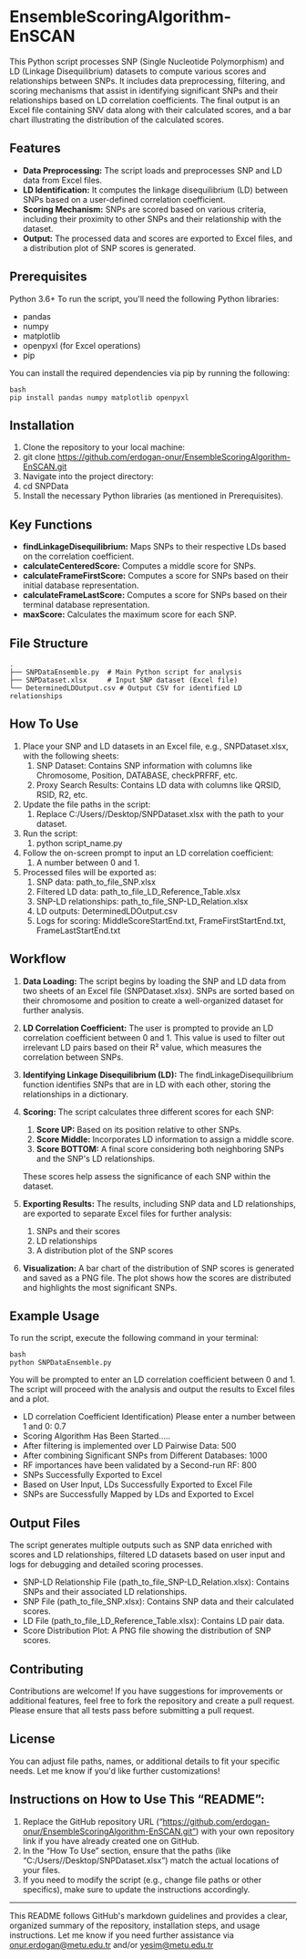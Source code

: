 # EnsembleScoringAlgorithm-EnSCAN

This Python script processes SNP (Single Nucleotide Polymorphism) and LD (Linkage Disequilibrium) datasets to compute various scores and relationships between SNPs. It includes data preprocessing, filtering, and scoring mechanisms that assist in identifying significant SNPs and their relationships based on LD correlation coefficients. The final output is an Excel file containing SNV data along with their calculated scores, and a bar chart illustrating the distribution of the calculated scores. 


## Features 
-	**Data Preprocessing:** The script loads and preprocesses SNP and LD data from Excel files.
-	**LD Identification:** It computes the linkage disequilibrium (LD) between SNPs based on a user-defined correlation coefficient.
-	**Scoring Mechanism:** SNPs are scored based on various criteria, including their proximity to other SNPs and their relationship with the dataset.
-	**Output:** The processed data and scores are exported to Excel files, and a distribution plot of SNP scores is generated.

## Prerequisites
Python 3.6+
To run the script, you'll need the following Python libraries:
-	pandas
-	numpy
-	matplotlib
-	openpyxl (for Excel operations)
-	pip

You can install the required dependencies via pip by running the following:
```
bash
pip install pandas numpy matplotlib openpyxl
```

## Installation
1.	Clone the repository to your local machine:
2.	git clone https://github.com/erdogan-onur/EnsembleScoringAlgorithm-EnSCAN.git
3.	Navigate into the project directory:
4.	cd SNPData
5.	Install the necessary Python libraries (as mentioned in Prerequisites).

## Key Functions
- **findLinkageDisequilibrium:** Maps SNPs to their respective LDs based on the correlation coefficient.
- **calculateCenteredScore:** Computes a middle score for SNPs.
- **calculateFrameFirstScore:** Computes a score for SNPs based on their initial database representation.
- **calculateFrameLastScore:** Computes a score for SNPs based on their terminal database representation.
- **maxScore:** Calculates the maximum score for each SNP.

 ## File Structure
 ```
.
├── SNPDataEnsemble.py  # Main Python script for analysis
├── SNPDataset.xlsx     # Input SNP dataset (Excel file)
└── DeterminedLDOutput.csv # Output CSV for identified LD relationships

```

## How To Use
1. Place your SNP and LD datasets in an Excel file, e.g., SNPDataset.xlsx, with the following sheets:
      1. SNP Dataset: Contains SNP information with columns like Chromosome, Position, DATABASE, checkPRFRF, etc.
      2. Proxy Search Results: Contains LD data with columns like QRSID, RSID, R2, etc.
2. Update the file paths in the script:
     1. Replace C:/Users/<yourname>/Desktop/SNPDataset.xlsx with the path to your dataset.
3. Run the script:
     1. python script_name.py
4. Follow the on-screen prompt to input an LD correlation coefficient:
     1. A number between 0 and 1.
5. Processed files will be exported as:
     1. SNP data: path_to_file_SNP.xlsx
     2. Filtered LD data: path_to_file_LD_Reference_Table.xlsx
     3. SNP-LD relationships: path_to_file_SNP-LD_Relation.xlsx
     4. LD outputs: DeterminedLDOutput.csv
     5. Logs for scoring: MiddleScoreStartEnd.txt, FrameFirstStartEnd.txt, FrameLastStartEnd.txt

## Workflow
1.	**Data Loading:**
The script begins by loading the SNP and LD data from two sheets of an Excel file (SNPDataset.xlsx). SNPs are sorted based on their chromosome and position to create a well-organized dataset for further analysis.
2.	**LD Correlation Coefficient:**
The user is prompted to provide an LD correlation coefficient between 0 and 1. This value is used to filter out irrelevant LD pairs based on their R² value, which measures the correlation between SNPs.
3.	**Identifying Linkage Disequilibrium (LD):**
The findLinkageDisequilibrium function identifies SNPs that are in LD with each other, storing the relationships in a dictionary.
4. **Scoring:**
The script calculates three different scores for each SNP:
    1. **Score UP:** Based on its position relative to other SNPs.
    2. **Score Middle:** Incorporates LD information to assign a middle score.
    3. **Score BOTTOM:** A final score considering both neighboring SNPs and the SNP's LD relationships.

    These scores help assess the significance of each SNP within the dataset.
5. **Exporting Results:**
The results, including SNP data and LD relationships, are exported to separate Excel files for further analysis:
    1. SNPs and their scores
    2. LD relationships
    3. A distribution plot of the SNP scores
6. **Visualization:**
A bar chart of the distribution of SNP scores is generated and saved as a PNG file. The plot shows how the scores are distributed and highlights the most significant SNPs.

## Example Usage
To run the script, execute the following command in your terminal:
```
bash
python SNPDataEnsemble.py
```
You will be prompted to enter an LD correlation coefficient between 0 and 1. The script will proceed with the analysis and output the results to Excel files and a plot.

- LD correlation Coefficient Identification) Please enter a number between 1 and 0: 0.7
- Scoring Algorithm Has Been Started.....
- After filtering is implemented over LD Pairwise Data: 500
- After combining Significant SNPs from Different Databases: 1000
- RF importances have been validated by a Second-run RF: 800
- SNPs Successfully Exported to Excel
- Based on User Input, LDs Successfully Exported to Excel File
- SNPs are Successfully Mapped by LDs and Exported to Excel

## Output Files
The script generates multiple outputs such as SNP data enriched with scores and LD relationships, filtered LD datasets based on user input and logs for debugging and detailed scoring processes.
- SNP-LD Relationship File (path_to_file_SNP-LD_Relation.xlsx): Contains SNPs and their associated LD relationships.
- SNP File (path_to_file_SNP.xlsx): Contains SNP data and their calculated scores.
- LD File (path_to_file_LD_Reference_Table.xlsx): Contains LD pair data.
- Score Distribution Plot: A PNG file showing the distribution of SNP scores.

## Contributing
Contributions are welcome! If you have suggestions for improvements or additional features, feel free to fork the repository and create a pull request. Please ensure that all tests pass before submitting a pull request.

## License
You can adjust file paths, names, or additional details to fit your specific needs. Let me know if you'd like further customizations!

## Instructions on How to Use This “README”:
1. Replace the GitHub repository URL (“https://github.com/erdogan-onur/EnsembleScoringAlgorithm-EnSCAN.git”) with your own repository link if you have already created one on GitHub.
2. In the “How To Use” section, ensure that the paths (like “C:/Users/<yourname>/Desktop/SNPDataset.xlsx”) match the actual locations of your files.
3. If you need to modify the script (e.g., change file paths or other specifics), make sure to update the instructions accordingly.

---

This README follows GitHub's markdown guidelines and provides a clear, organized summary of the repository, installation steps, and usage instructions. Let me know if you need further assistance via onur.erdogan@metu.edu.tr and/or yesim@metu.edu.tr





   
